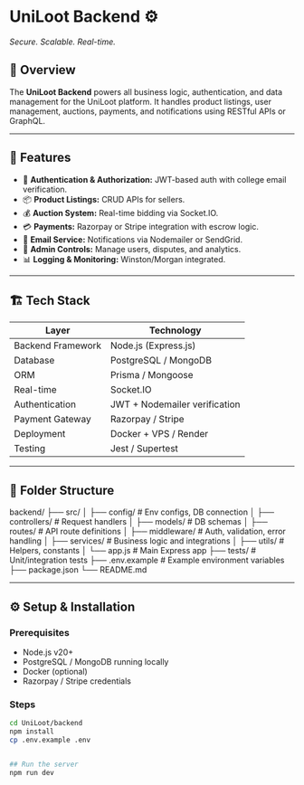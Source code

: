 # UniLoot Backend ⚙️  
_Secure. Scalable. Real-time._

## 📘 Overview
The **UniLoot Backend** powers all business logic, authentication, and data management for the UniLoot platform. It handles product listings, user management, auctions, payments, and notifications using RESTful APIs or GraphQL.

---

## 🚀 Features
- 🔐 **Authentication & Authorization:** JWT-based auth with college email verification.  
- 📦 **Product Listings:** CRUD APIs for sellers.  
- 💰 **Auction System:** Real-time bidding via Socket.IO.  
- 💳 **Payments:** Razorpay or Stripe integration with escrow logic.  
- 📧 **Email Service:** Notifications via Nodemailer or SendGrid.  
- 🧠 **Admin Controls:** Manage users, disputes, and analytics.  
- 📊 **Logging & Monitoring:** Winston/Morgan integrated.  

---

## 🏗️ Tech Stack
| Layer | Technology |
|-------|-------------|
| Backend Framework | Node.js (Express.js) |
| Database | PostgreSQL / MongoDB |
| ORM | Prisma / Mongoose |
| Real-time | Socket.IO |
| Authentication | JWT + Nodemailer verification |
| Payment Gateway | Razorpay / Stripe |
| Deployment | Docker + VPS / Render |
| Testing | Jest / Supertest |

---

## 📁 Folder Structure
backend/
├── src/
│ ├── config/ # Env configs, DB connection
│ ├── controllers/ # Request handlers
│ ├── models/ # DB schemas
│ ├── routes/ # API route definitions
│ ├── middleware/ # Auth, validation, error handling
│ ├── services/ # Business logic and integrations
│ ├── utils/ # Helpers, constants
│ └── app.js # Main Express app
├── tests/ # Unit/integration tests
├── .env.example # Example environment variables
├── package.json
└── README.md


---

## ⚙️ Setup & Installation

### Prerequisites
- Node.js v20+
- PostgreSQL / MongoDB running locally
- Docker (optional)
- Razorpay / Stripe credentials

### Steps
```bash
cd UniLoot/backend
npm install
cp .env.example .env


## Run the server
npm run dev
